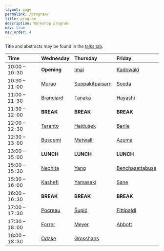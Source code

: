 ```yaml
---
layout: page
permalink: /program/
title: program
description: Workshop program
nav: true
nav_order: 4
---
```


Title and abstracts may be found in the [talks tab](https://jfqi2023.github.io/talks/).

| Time           | Wednesday                                                                                 | Thursday                                                                    | Friday                                                                          |
| :------------- | :---------------------------------------------------------------------------------------- | :-------------------------------------------------------------------------- | :------------------------------------------------------------------------------ |
| 10:00 – 10 :30 | **Opening**                                                                               | [Imai](https://www-imai.is.s.u-tokyo.ac.jp/members.html)                    | [Kadowaki](https://dblp.org/pid/36/7606.html)                                   |
| 10:30 – 11 :00 | [Murao](https://www.eve.phys.s.u-tokyo.ac.jp/php/members.php)                             | [Suppakitpaisarn](http://vorapong-sup.net/)                                 | [Soeda](https://www.nii.ac.jp/en/faculty/informatics/soeda_akihito/)            |
| 11:00 – 11 :30 | [Branciard](https://neel.cnrs.fr/les-chercheurs-et-techniciens/branciard-cyril)           | [Tanaka](https://www.eve.phys.s.u-tokyo.ac.jp/php/members.php)              | [Hayashi](https://qis1.ex.nii.ac.jp/quantumCenter/p_hayashi.html)               |
| 11:30 – 12 :00 | **BREAK**                                                                                 | **BREAK**                                                                   | **BREAK**                                                                       |
| 12:00 – 12 :30 | [Taranto](https://tarantophilip.github.io/)                                               | [Hajdušek](https://scholar.google.com.sg/citations?user=8DgauUcAAAAJ&hl=en) | [Barile](https://orcid.org/0000-0002-5122-0340)                                 |
| 12:30 – 13 :00 | [Buscemi](http://www.math.cm.is.nagoya-u.ac.jp/~buscemi/)                                 | [Metwalli](https://aqua.sfc.wide.ad.jp/members)                             | [Azuma](https://researchmap.jp/hirooazuma_quantph)                              |
| 13:00 – 15 :00 | **LUNCH**                                                                                 | **LUNCH**                                                                   | **LUNCH**                                                                       |
| 15:00 – 15 :30 | [Nechita](https://ion.nechita.net/about/)                                                 | [Yang](https://www.lip6.fr/actualite/personnes-fiche.php?ident=D2585)       | [Benchasattabuse](https://scholar.google.com/citations?user=FRsTsksAAAAJ&hl=en) |
| 15:30 – 16 :00 | [Kashefi](https://www.lip6.fr/actualite/personnes-fiche.php?ident=P1427) | [Yamasaki](https://www.hayatayamasaki.com/)                                 | [Sane](https://scholar.google.com/citations?user=YMJbS5wAAAAJ&hl=en)            |
| 16:00 – 16 :30 | **BREAK**                                                                                 | **BREAK**                                                                   | **BREAK**                                                                       |
| 17:00 – 17 :30 |  [Pocreau](http://2007-2020.liglab.fr/fr/util/annuaire5b45.html?prenom=Pierre&nom=POCREAU)                          | [Šupić](https://www.lip6.fr/actualite/personnes-fiche.php?ident=D2431)      | [Fittipaldi](https://qi.lip6.fr/people/paolo-fittipaldi/)                       |
| 17:30 – 18 :00 |       [Forrer](https://www.eve.phys.s.u-tokyo.ac.jp/php/members.php)                      | [Meyer](https://www.lip6.fr/actualite/personnes-fiche.php?ident=D2412)      | [Abbott](https://alastair-abbott.github.io/)                                    |
| 18:00 – 18 :30 |             [Odake](https://www.eve.phys.s.u-tokyo.ac.jp/php/members.php)                                                                                | [Grosshans](https://www.lip6.fr/actualite/personnes-fiche.php?ident=P1445)  |                                                                                 |

                            



<!---




| Time           | Wednesday   | Thursday  | Friday    |
| :------------- | :---------- | :-------- | :-------- |
| 09:30 – 10 :00 | **Opening** | ---       | ---       |
| 10:00 – 10 :30 | TALK 1      | TALK 9    | TALK 17   |
| 10:30 – 11 :00 | TALK 2      | TALK 10   | TALK 18   |
| 11:00 – 11 :30 | **BREAK**   | **BREAK** | **BREAK** |
| 11:30 – 12 :00 | TALK 3      | TALK 11   | TALK 19   |
| 12:00 – 12 :30 | TALK 4      | TALK 12   | TALK 20   |
| 12:30 – 14 :30 | **LUNCH**   | **LUNCH** | **LUNCH** |
| 14:30 – 15 :00 | TALK 5      | TALK 13   | TALK 21   |
| 15:00 – 15 :30 | TALK 6      | TALK 14   | TALK 22   |
| 15:30 – 16 :00 | **BREAK**   | **BREAK** | **BREAK** |
| 16:30 – 17 :00 | TALK 7      | TALK 15   | TALK 23   |
| 16:30 – 17 :00 | TALK 8      | TALK 16   | TALK 24   |

| Time           | Wednesday   | Thursday        | Friday          |
| :------------- | :---------- | :-------------- | :-------------- |
| 09:30 – 10 :00 | **Opening** | ---             | ---             |
| 10:00 – 10 :30 | Murao       | Imai            | Soeda           |
| 10:30 – 11 :00 | Branciard   | Suppakitpaisarn | Azuma           |
| 11:00 – 11 :30 | **BREAK**   | **BREAK**       | **BREAK**       |
| 11:30 – 12 :00 | Taranto     | Hajdušek        | Barile          |
| 12:00 – 12 :30 | Buscemi     | Metwalli        | Fittipaldi      |
| 12:30 – 14 :30 | **LUNCH**   | **LUNCH**       | **LUNCH**       |
| 14:30 – 15 :00 | Nechita     | Yang            | Benchasattabuse |
| 15:00 – 15 :30 | Pocreau     | Yamasaki        | Sane            |
| 15:30 – 16 :00 | **BREAK**   | **BREAK**       | **BREAK**       |
| 16:30 – 17 :00 | Odake       | Šupić           | Abbott          |
| 16:30 – 17 :00 | Forrer      | Meyer           | Hayashi         |
-->
